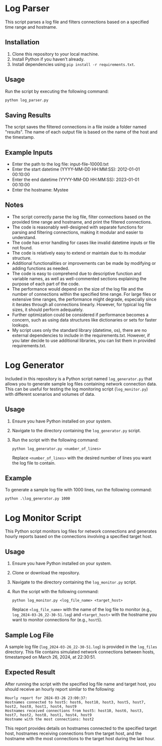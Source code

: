 # Log Parser

This script parses a log file and filters connections based on a specified time range and hostname.

## Installation

1. Clone this repository to your local machine.
2. Install Python if you haven't already.
3. Install dependencies using `pip install -r requirements.txt`.

## Usage

Run the script by executing the following command:

```bash
python log_parser.py
```

## Saving Results

The script saves the filtered connections in a file inside a folder named "results". The name of each output file is based on the name of the host and the timestamp.

## Example Inputs

- Enter the path to the log file: input-file-10000.txt
- Enter the start datetime (YYYY-MM-DD HH:MM:SS): 2012-01-01 00:10:00
- Enter the end datetime (YYYY-MM-DD HH:MM:SS): 2023-01-01 00:10:00
- Enter the hostname: Mystee

## Notes

- The script correctly parse the log file, filter connections based on the provided time range and hostname, and print the filtered connections.
- The code is reasonably well-designed with separate functions for parsing and filtering connections, making it modular and easier to understand.
- The code has error handling for cases like invalid datetime inputs or file not found.
- The code is relatively easy to extend or maintain due to its modular structure. 
- Additional functionalities or improvements can be made by modifying or adding functions as needed.
- The code is easy to comprehend due to descriptive function and variable names, as well as well-commented sections explaining the purpose of each part of the code.
- The performance would depend on the size of the log file and the number of connections within the specified time range. For large files or extensive time ranges, the performance might degrade, especially since it iterates through all connections linearly. 
However, for typical log file sizes, it should perform adequately. 
- Further optimization could be considered if performance becomes a concern, such as using data structures like dictionaries or sets for faster lookups.
- My script uses only the standard library (datetime, os), there are no external dependencies to include in the requirements.txt. However, if you later decide to use additional libraries, you can list them in provided requirements.txt.


# Log Generator

Included in this repository is a Python script named `log_generator.py` that allows you to generate sample log files containing network connection data. This can be useful for testing the log monitoring script (`log_monitor.py`) with different scenarios and volumes of data.

## Usage

1. Ensure you have Python installed on your system.
2. Navigate to the directory containing the `log_generator.py` script.
3. Run the script with the following command:

    ```
    python log_generator.py <number_of_lines>
    ```

    Replace `<number_of_lines>` with the desired number of lines you want the log file to contain.

## Example

To generate a sample log file with 1000 lines, run the following command:

```
python .\log_generator.py 1000
```

# Log Monitor Script

This Python script monitors log files for network connections and generates hourly reports based on the connections involving a specified target host.

## Usage

1. Ensure you have Python installed on your system.
2. Clone or download the repository.
3. Navigate to the directory containing the `log_monitor.py` script.
4. Run the script with the following command:

    ```
    python log_monitor.py <log_file_name> <target_host>
    ```

    Replace `<log_file_name>` with the name of the log file to monitor (e.g., `log_2024-03-26_22-30-51.log`) and `<target_host>` with the hostname you want to monitor connections for (e.g., `host5`).

## Sample Log File

A sample log file (`log_2024-03-26_22-30-51.log`) is provided in the `log_files` directory. This file contains simulated network connections between hosts, timestamped on March 26, 2024, at 22:30:51.

## Expected Result

After running the script with the specified log file name and target host, you should receive an hourly report similar to the following:

```
Hourly report for 2024-03-26 23:00:37:
Hostnames connected to host5: host6, host10, host3, host5, host7, host2, host8, host1, host4, host9
Hostnames received connections from host5: host10, host6, host3, host7, host2, host8, host1, host4, host9
Hostname with the most connections: host2
```
This report provides details on hostnames connected to the specified target host, hostnames receiving connections from the target host, and the hostname with the most connections to the target host during the last hour.
